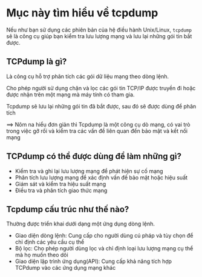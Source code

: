 # Mục này tìm hiểu về tcpdump
Nếu như bạn sử dụng các phiên bản của hệ điều hành Unix/Linux, `tcpdump` sẽ là công cụ giúp bạn kiểm tra lưu lượng mạng và lưu lại những gói tin bắt được.

## TCPdump là gì?
Là công cụ hỗ trợ phân tích các gói dữ liệu mạng theo dòng lệnh.

Cho phép người sử dụng chặn và lọc các gói tin TCP/IP được truyền đi hoặc được nhận trên một mạng mà máy tính có tham gia.

Tcpdump sẽ lưu lại những gói tin đã bắt được, sau đó sẽ được dùng để phân tích

==> Nôm na hiểu đơn giản thì Tcpdump là một công cụ dò mạng, có vai trò trong việc gỡ rối và kiểm tra các vấn đề liên quan đến bảo mật và kết nối mạng

## TCPdump có thể được dùng để làm những gì?
- Kiểm tra và ghi lại lưu lượng mạng để phát hiện sự cố mạng
- Phân tích lưu lượng mạng để xác định vấn đề bảo mật hoặc hiệu suất
- Giám sát và kiểm tra hiệu suất mạng
- Điều tra và phân tích giao thức mạng

## Tcpdump cấu trúc như thế nào?
Thường được triển khai dưới dạng một ứng dụng dòng lệnh.
- Giao diện dòng lệnh: Cung cấp cho người dùng cú pháp và tùy chọn để chỉ định các yêu cầu cụ thể
- Bộ lọc: Cho phép người dùng lọc và chỉ định loại lưu lượng mạng cụ thể mà họ muốn theo dõi
- Giao diện lập trình ứng dụng(API): Cung cấp khả năng tích hợp TCPdump vào các ứng dụng mạng khác

